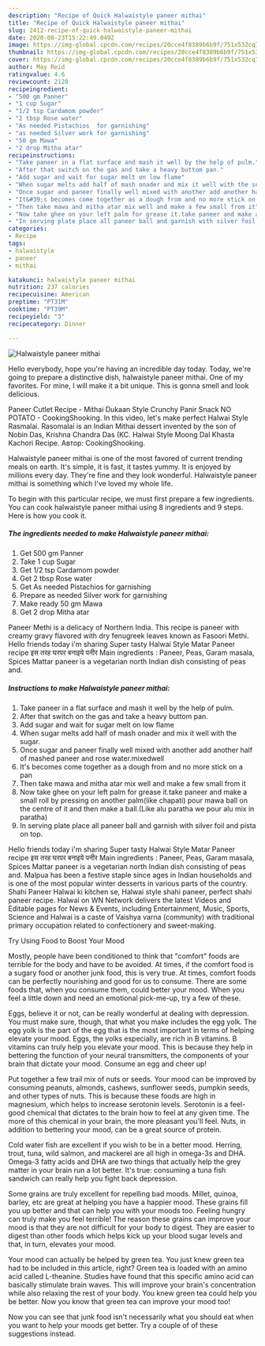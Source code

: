 ```yaml
---
description: "Recipe of Quick Halwaistyle paneer mithai"
title: "Recipe of Quick Halwaistyle paneer mithai"
slug: 2412-recipe-of-quick-halwaistyle-paneer-mithai
date: 2020-08-23T15:22:49.049Z
image: https://img-global.cpcdn.com/recipes/20cce4f8389b6b9f/751x532cq70/halwaistyle-paneer-mithai-recipe-main-photo.jpg
thumbnail: https://img-global.cpcdn.com/recipes/20cce4f8389b6b9f/751x532cq70/halwaistyle-paneer-mithai-recipe-main-photo.jpg
cover: https://img-global.cpcdn.com/recipes/20cce4f8389b6b9f/751x532cq70/halwaistyle-paneer-mithai-recipe-main-photo.jpg
author: May Reid
ratingvalue: 4.6
reviewcount: 2128
recipeingredient:
- "500 gm Panner"
- "1 cup Sugar"
- "1/2 tsp Cardamom powder"
- "2 tbsp Rose water"
- "As needed Pistachios  for garnishing"
- "as needed Silver work for garnishing"
- "50 gm Mawa"
- "2 drop Mitha atar"
recipeinstructions:
- "Take paneer in a flat surface and mash it well by the help of pulm."
- "After that switch on the gas and take a heavy buttom pan."
- "Add sugar and wait for sugar melt on low flame"
- "When sugar melts add half of mash onader and mix it well with the sugar."
- "Once sugar and paneer finally well mixed with another add another half of mashed paneer and rose water.mixedwell"
- "It&#39;s becomes come together as a dough from and no more stick on a pan"
- "Then take mawa and mitha atar mix well and make a few small from it"
- "Now take ghee on your left palm for grease it.take paneer and make a small roll by pressing on another palm(like chapati) pour mawa ball on the centre of it and then make a ball.(Like alu paratha we pour alu mix in paratha)"
- "In serving plate place all paneer ball and garnish with silver foil and pista on top."
categories:
- Recipe
tags:
- halwaistyle
- paneer
- mithai

katakunci: halwaistyle paneer mithai 
nutrition: 237 calories
recipecuisine: American
preptime: "PT31M"
cooktime: "PT39M"
recipeyield: "3"
recipecategory: Dinner

---
```



![Halwaistyle paneer mithai](https://img-global.cpcdn.com/recipes/20cce4f8389b6b9f/751x532cq70/halwaistyle-paneer-mithai-recipe-main-photo.jpg)

Hello everybody, hope you're having an incredible day today. Today, we're going to prepare a distinctive dish, halwaistyle paneer mithai. One of my favorites. For mine, I will make it a bit unique. This is gonna smell and look delicious.

Paneer Cutlet Recipe - Mithai Dukaan Style Crunchy Panir Snack NO POTATO - CookingShooking. In this video, let&#39;s make perfect Halwai Style Rasmalai. Rasomalai is an Indian Mithai dessert invented by the son of Nobin Das, Krishna Chandra Das (KC. Halwai Style Moong Dal Khasta Kachori Recipe. Автор: CookingShooking.

Halwaistyle paneer mithai is one of the most favored of current trending meals on earth. It's simple, it is fast, it tastes yummy. It is enjoyed by millions every day. They're fine and they look wonderful. Halwaistyle paneer mithai is something which I've loved my whole life.


To begin with this particular recipe, we must first prepare a few ingredients. You can cook halwaistyle paneer mithai using 8 ingredients and 9 steps. Here is how you cook it.

<!--inarticleads1-->

##### The ingredients needed to make Halwaistyle paneer mithai:

1. Get 500 gm Panner
1. Take 1 cup Sugar
1. Get 1/2 tsp Cardamom powder
1. Get 2 tbsp Rose water
1. Get As needed Pistachios  for garnishing
1. Prepare as needed Silver work for garnishing
1. Make ready 50 gm Mawa
1. Get 2 drop Mitha atar


Paneer Methi is a delicacy of Northern India. This recipe is paneer with creamy gravy flavored with dry fenugreek leaves known as Fasoori Methi. Hello friends today i&#39;m sharing Super tasty Halwai Style Matar Paneer recipe इस तरह घरपर बनाइये पनीर Main ingredients : Paneer, Peas, Garam masala, Spices Mattar paneer is a vegetarian north Indian dish consisting of peas and. 

<!--inarticleads2-->

##### Instructions to make Halwaistyle paneer mithai:

1. Take paneer in a flat surface and mash it well by the help of pulm.
1. After that switch on the gas and take a heavy buttom pan.
1. Add sugar and wait for sugar melt on low flame
1. When sugar melts add half of mash onader and mix it well with the sugar.
1. Once sugar and paneer finally well mixed with another add another half of mashed paneer and rose water.mixedwell
1. It&#39;s becomes come together as a dough from and no more stick on a pan
1. Then take mawa and mitha atar mix well and make a few small from it
1. Now take ghee on your left palm for grease it.take paneer and make a small roll by pressing on another palm(like chapati) pour mawa ball on the centre of it and then make a ball.(Like alu paratha we pour alu mix in paratha)
1. In serving plate place all paneer ball and garnish with silver foil and pista on top.


Hello friends today i&#39;m sharing Super tasty Halwai Style Matar Paneer recipe इस तरह घरपर बनाइये पनीर Main ingredients : Paneer, Peas, Garam masala, Spices Mattar paneer is a vegetarian north Indian dish consisting of peas and. Malpua has been a festive staple since ages in Indian households and is one of the most popular winter desserts in various parts of the country. Shahi Paneer Halwai ki kitchen se, Halwai style shahi paneer, perfect shahi paneer recipe. Halwai on WN Network delivers the latest Videos and Editable pages for News &amp; Events, including Entertainment, Music, Sports, Science and Halwai is a caste of Vaishya varna (community) with traditional primary occupation related to confectionery and sweet-making. 

Try Using Food to Boost Your Mood


Mostly, people have been conditioned to think that "comfort" foods are terrible for the body and have to be avoided. At times, if the comfort food is a sugary food or another junk food, this is very true. At times, comfort foods can be perfectly nourishing and good for us to consume. There are some foods that, when you consume them, could better your mood. When you feel a little down and need an emotional pick-me-up, try a few of these.

Eggs, believe it or not, can be really wonderful at dealing with depression. You must make sure, though, that what you make includes the egg yolk. The egg yolk is the part of the egg that is the most important in terms of helping elevate your mood. Eggs, the yolks especially, are rich in B vitamins. B vitamins can truly help you elevate your mood. This is because they help in bettering the function of your neural transmitters, the components of your brain that dictate your mood. Consume an egg and cheer up!

Put together a few trail mix of nuts or seeds. Your mood can be improved by consuming peanuts, almonds, cashews, sunflower seeds, pumpkin seeds, and other types of nuts. This is because these foods are high in magnesium, which helps to increase serotonin levels. Serotonin is a feel-good chemical that dictates to the brain how to feel at any given time. The more of this chemical in your brain, the more pleasant you'll feel. Nuts, in addition to bettering your mood, can be a great source of protein.

Cold water fish are excellent if you wish to be in a better mood. Herring, trout, tuna, wild salmon, and mackerel are all high in omega-3s and DHA. Omega-3 fatty acids and DHA are two things that actually help the grey matter in your brain run a lot better. It's true: consuming a tuna fish sandwich can really help you fight back depression. 

Some grains are truly excellent for repelling bad moods. Millet, quinoa, barley, etc are great at helping you have a happier mood. These grains fill you up better and that can help you with your moods too. Feeling hungry can truly make you feel terrible! The reason these grains can improve your mood is that they are not difficult for your body to digest. They are easier to digest than other foods which helps kick up your blood sugar levels and that, in turn, elevates your mood.

Your mood can actually be helped by green tea. You just knew green tea had to be included in this article, right? Green tea is loaded with an amino acid called L-theanine. Studies have found that this specific amino acid can basically stimulate brain waves. This will improve your brain's concentration while also relaxing the rest of your body. You knew green tea could help you be better. Now you know that green tea can improve your mood too!

Now you can see that junk food isn't necessarily what you should eat when you want to help your moods get better. Try  a  couple of  of  these  suggestions  instead.

